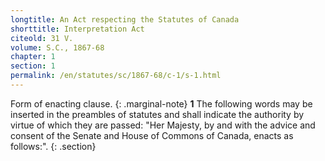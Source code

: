 ```yaml
---
longtitle: An Act respecting the Statutes of Canada
shorttitle: Interpretation Act
citeold: 31 V.
volume: S.C., 1867-68
chapter: 1
section: 1
permalink: /en/statutes/sc/1867-68/c-1/s-1.html
---
```

Form of enacting clause.
{: .marginal-note}
<strong><span class="section-label" id="s-1">1</span></strong> The following words may be inserted in the preambles of statutes and shall indicate the authority by virtue of which they are passed: "Her Majesty, by and with the advice and consent of the Senate and House of Commons of Canada, enacts as follows:".
{: .section}